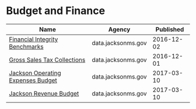 # Budget and Finance

Name | Agency | Published
---- | ---- | ---------
[Financial Integrity Benchmarks](../socrata/wczt-d4tz.md) | data.jacksonms.gov | 2016-12-02
[Gross Sales Tax Collections](../socrata/d36h-vd4y.md) | data.jacksonms.gov | 2016-12-01
[Jackson Operating Expenses Budget](../socrata/848a-grzs.md) | data.jacksonms.gov | 2017-03-10
[Jackson Revenue Budget](../socrata/bfxx-jarn.md) | data.jacksonms.gov | 2017-03-10

